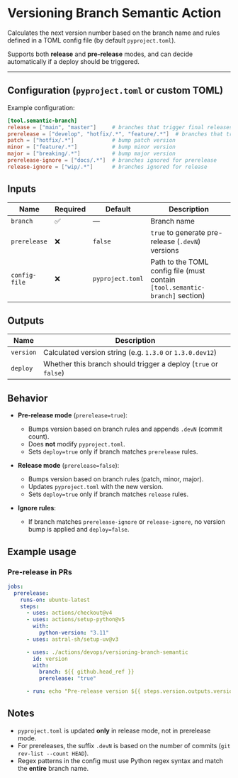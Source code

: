 # Versioning Branch Semantic Action

Calculates the next version number based on the branch name and rules defined in a TOML config file (by default `pyproject.toml`).

Supports both **release** and **pre-release** modes, and can decide automatically if a deploy should be triggered.

---

## Configuration (`pyproject.toml` or custom TOML)

Example configuration:

```toml
[tool.semantic-branch]
release = ["main", "master"]     # branches that trigger final releases
prerelease = ["develop", "hotfix/.*", "feature/.*"]  # branches that trigger prereleases (.devN)
patch = ["hotfix/.*"]            # bump patch version
minor = ["feature/.*"]           # bump minor version
major = ["breaking/.*"]          # bump major version
prerelease-ignore = ["docs/.*"]  # branches ignored for prerelease
release-ignore = ["wip/.*"]      # branches ignored for release
```

## Inputs

| Name         | Required | Default          | Description                                                                 |
|--------------|----------|------------------|-----------------------------------------------------------------------------|
| `branch`     | ✅       | —                | Branch name                                                                 |
| `prerelease` | ❌       | `false`          | `true` to generate pre-release (`.devN`) versions                           |
| `config-file`| ❌       | `pyproject.toml` | Path to the TOML config file (must contain `[tool.semantic-branch]` section)|

## Outputs

| Name     | Description                                                     |
|----------|-----------------------------------------------------------------|
| `version`| Calculated version string (e.g. `1.3.0` or `1.3.0.dev12`)       |
| `deploy` | Whether this branch should trigger a deploy (`true` or `false`) |

## Behavior

- **Pre-release mode** (`prerelease=true`):
  - Bumps version based on branch rules and appends `.devN` (commit count).
  - Does **not** modify `pyproject.toml`.
  - Sets `deploy=true` only if branch matches `prerelease` rules.

- **Release mode** (`prerelease=false`):
  - Bumps version based on branch rules (patch, minor, major).
  - Updates `pyproject.toml` with the new version.
  - Sets `deploy=true` only if branch matches `release` rules.

- **Ignore rules**:
  - If branch matches `prerelease-ignore` or `release-ignore`, no version bump is applied and `deploy=false`.

## Example usage

### Pre-release in PRs

```yaml
jobs:
  prerelease:
    runs-on: ubuntu-latest
    steps:
      - uses: actions/checkout@v4
      - uses: actions/setup-python@v5
        with:
          python-version: "3.11"
      - uses: astral-sh/setup-uv@v3

      - uses: ./actions/devops/versioning-branch-semantic
        id: version
        with:
          branch: ${{ github.head_ref }}
          prerelease: "true"

      - run: echo "Pre-release version ${{ steps.version.outputs.version }} (deploy=${{ steps.version.outputs.deploy }})"
```

## Notes

- `pyproject.toml` is updated **only** in release mode, not in prerelease mode.
- For prereleases, the suffix `.devN` is based on the number of commits (`git rev-list --count HEAD`).
- Regex patterns in the config must use Python regex syntax and match the **entire** branch name.
